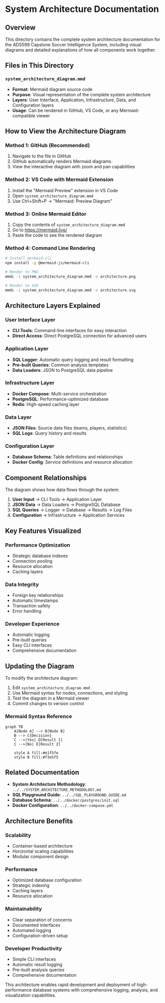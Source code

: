 # System Architecture Documentation

## Overview

This directory contains the complete system architecture documentation for the ADS599 Capstone Soccer Intelligence System, including visual diagrams and detailed explanations of how all components work together.

## Files in This Directory

### `system_architecture_diagram.mmd`
- **Format**: Mermaid diagram source code
- **Purpose**: Visual representation of the complete system architecture
- **Layers**: User Interface, Application, Infrastructure, Data, and Configuration layers
- **Usage**: Can be rendered in GitHub, VS Code, or any Mermaid-compatible viewer

## How to View the Architecture Diagram

### Method 1: GitHub (Recommended)
1. Navigate to the file in GitHub
2. GitHub automatically renders Mermaid diagrams
3. View the interactive diagram with zoom and pan capabilities

### Method 2: VS Code with Mermaid Extension
1. Install the "Mermaid Preview" extension in VS Code
2. Open `system_architecture_diagram.mmd`
3. Use Ctrl+Shift+P → "Mermaid: Preview Diagram"

### Method 3: Online Mermaid Editor
1. Copy the contents of `system_architecture_diagram.mmd`
2. Go to https://mermaid.live/
3. Paste the code to see the rendered diagram

### Method 4: Command Line Rendering
```bash
# Install mermaid-cli
npm install -g @mermaid-js/mermaid-cli

# Render to PNG
mmdc -i system_architecture_diagram.mmd -o architecture.png

# Render to SVG
mmdc -i system_architecture_diagram.mmd -o architecture.svg
```

## Architecture Layers Explained

### User Interface Layer
- **CLI Tools**: Command-line interfaces for easy interaction
- **Direct Access**: Direct PostgreSQL connection for advanced users

### Application Layer
- **SQL Logger**: Automatic query logging and result formatting
- **Pre-built Queries**: Common analysis templates
- **Data Loaders**: JSON to PostgreSQL data pipeline

### Infrastructure Layer
- **Docker Compose**: Multi-service orchestration
- **PostgreSQL**: Performance-optimized database
- **Redis**: High-speed caching layer

### Data Layer
- **JSON Files**: Source data files (teams, players, statistics)
- **SQL Logs**: Query history and results

### Configuration Layer
- **Database Schema**: Table definitions and relationships
- **Docker Config**: Service definitions and resource allocation

## Component Relationships

The diagram shows how data flows through the system:

1. **User Input** → CLI Tools → Application Layer
2. **JSON Data** → Data Loaders → PostgreSQL Database
3. **SQL Queries** → Logger → Database → Results → Log Files
4. **Configuration** → Infrastructure → Application Services

## Key Features Visualized

### Performance Optimization
- Strategic database indexes
- Connection pooling
- Resource allocation
- Caching layers

### Data Integrity
- Foreign key relationships
- Automatic timestamps
- Transaction safety
- Error handling

### Developer Experience
- Automatic logging
- Pre-built queries
- Easy CLI interfaces
- Comprehensive documentation

## Updating the Diagram

To modify the architecture diagram:

1. Edit `system_architecture_diagram.mmd`
2. Use Mermaid syntax for nodes, connections, and styling
3. Test the diagram in a Mermaid viewer
4. Commit changes to version control

### Mermaid Syntax Reference

```mermaid
graph TB
    A[Node A] --> B[Node B]
    B --> C{Decision}
    C -->|Yes| D[Result 1]
    C -->|No| E[Result 2]
    
    style A fill:#e1f5fe
    style B fill:#f3e5f5
```

## Related Documentation

- **System Architecture Methodology**: `../../SYSTEM_ARCHITECTURE_METHODOLOGY.md`
- **SQL Playground Guide**: `../../SQL_PLAYGROUND_GUIDE.md`
- **Database Schema**: `../../docker/postgres/init.sql`
- **Docker Configuration**: `../../docker-compose.yml`

## Architecture Benefits

### Scalability
- Container-based architecture
- Horizontal scaling capabilities
- Modular component design

### Performance
- Optimized database configuration
- Strategic indexing
- Caching layers
- Resource allocation

### Maintainability
- Clear separation of concerns
- Documented interfaces
- Automated logging
- Configuration-driven setup

### Developer Productivity
- Simple CLI interfaces
- Automatic result logging
- Pre-built analysis queries
- Comprehensive documentation

This architecture enables rapid development and deployment of high-performance database systems with comprehensive logging, analysis, and visualization capabilities.
